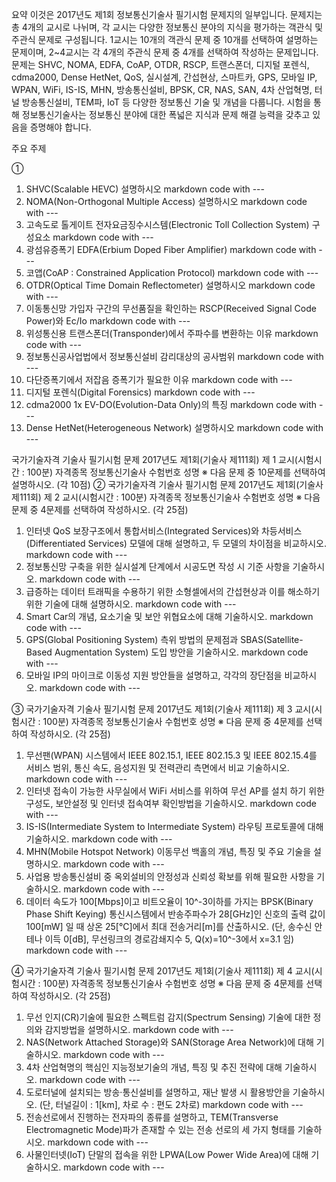 요약
이것은 2017년도 제1회 정보통신기술사 필기시험 문제지의 일부입니다. 문제지는 총 4개의 교시로 나뉘며, 각 교시는 다양한 정보통신 분야의 지식을 평가하는 객관식 및 주관식 문제로 구성됩니다. 1교시는 10개의 객관식 문제 중 10개를 선택하여 설명하는 문제이며, 2~4교시는 각 4개의 주관식 문제 중 4개를 선택하여 작성하는 문제입니다. 문제는 SHVC, NOMA, EDFA, CoAP, OTDR, RSCP, 트랜스폰더, 디지털 포렌식, cdma2000, Dense HetNet, QoS, 실시설계, 간섭현상, 스마트카, GPS, 모바일 IP, WPAN, WiFi, IS-IS, MHN, 방송통신설비, BPSK, CR, NAS, SAN, 4차 산업혁명, 터널 방송통신설비, TEM파, IoT 등 다양한 정보통신 기술 및 개념을 다룹니다. 시험을 통해 정보통신기술사는 정보통신 분야에 대한 폭넓은 지식과 문제 해결 능력을 갖추고 있음을 증명해야 합니다.

주요 주제


① 
1. SHVC(Scalable HEVC)  설명하시오    markdown code with ---
1. NOMA(Non-Orthogonal Multiple Access)  설명하시오    markdown code with ---
2. 고속도로 톨게이트 전자요금징수시스템(Electronic Toll Collection System) 구성요소  markdown code with ---
1. 광섬유증폭기 EDFA(Erbium Doped Fiber Amplifier)  markdown code with ---
2. 코앱(CoAP : Constrained Application Protocol)  markdown code with ---
3. OTDR(Optical Time Domain Reflectometer)  설명하시오   markdown code with ---
4. 이동통신망 가입자 구간의 무선품질을 확인하는 RSCP(Received Signal Code Power)와 Ec/Io  markdown code with ---
1. 위성통신용 트랜스폰더(Transponder)에서 주파수를 변환하는 이유  markdown code with ---
2. 정보통신공사업법에서 정보통신설비 감리대상의 공사범위  markdown code with ---
3.  다단증폭기에서 저잡음 증폭기가 필요한 이유  markdown code with ---
4.  디지털 포렌식(Digital Forensics)  markdown code with ---
5.  cdma2000 1x EV-DO(Evolution-Data Only)의 특징  markdown code with ---
6.  Dense HetNet(Heterogeneous Network)  설명하시오   markdown code with ---

국가기술자격 기술사 필기시험 문제
2017년도 제1회(기술사 제111회) 제 1 교시(시험시간 : 100분)
자격종목 정보통신기술사 수험번호 성명
※ 다음 문제 중 10문제를 선택하여 설명하시오. (각 10점)
② 국가기술자격 기술사 필기시험 문제
2017년도 제1회(기술사 제111회) 제 2 교시(시험시간 : 100분)
자격종목 정보통신기술사 수험번호 성명
※ 다음 문제 중 4문제를 선택하여 작성하시오. (각 25점)
1. 인터넷 QoS 보장구조에서 통합서비스(Integrated Services)와 차등서비스(Differentiated
Services) 모델에 대해 설명하고, 두 모델의 차이점을 비교하시오.  markdown code with ---
1. 정보통신망 구축을 위한 실시설계 단계에서 시공도면 작성 시 기준 사항을
기술하시오.  markdown code with ---
1. 급증하는 데이터 트래픽을 수용하기 위한 소형셀에서의 간섭현상과 이를
해소하기 위한 기술에 대해 설명하시오.  markdown code with ---
1. Smart Car의 개념, 요소기술 및 보안 위협요소에 대해 기술하시오.  markdown code with ---
2. GPS(Global Positioning System) 측위 방법의 문제점과 SBAS(Satellite-Based
Augmentation System) 도입 방안을 기술하시오.  markdown code with ---
1. 모바일 IP의 마이크로 이동성 지원 방안들을 설명하고, 각각의 장단점을
비교하시오.  markdown code with ---


③ 국가기술자격 기술사 필기시험 문제
2017년도 제1회(기술사 제111회) 제 3 교시(시험시간 : 100분)
자격종목 정보통신기술사 수험번호 성명
※ 다음 문제 중 4문제를 선택하여 작성하시오. (각 25점)
1. 무선팬(WPAN) 시스템에서 IEEE 802.15.1, IEEE 802.15.3 및 IEEE 802.15.4를 서비스
범위, 통신 속도, 음성지원 및 전력관리 측면에서 비교 기술하시오.  markdown code with ---
1. 인터넷 접속이 가능한 사무실에서 WiFi 서비스를 위하여 무선 AP를 설치
하기 위한 구성도, 보안설정 및 인터넷 접속여부 확인방법을 기술하시오.  markdown code with ---
1. IS-IS(Intermediate System to Intermediate System) 라우팅 프로토콜에 대해
기술하시오.  markdown code with ---
1. MHN(Mobile Hotspot Network) 이동무선 백홀의 개념, 특징 및 주요 기술을
설명하시오.  markdown code with ---
1. 사업용 방송통신설비 중 옥외설비의 안정성과 신뢰성 확보를 위해 필요한
사항을 기술하시오.  markdown code with ---
1. 데이터 속도가 100[Mbps]이고 비트오율이 10^-3이하를 가지는 BPSK(Binary
Phase Shift Keying) 통신시스템에서 반송주파수가 28[GHz]인 신호의 출력 값이
100[mW] 일 때 상온 25[℃]에서 최대 전송거리[m]를 산출하시오. (단, 송수신
안테나 이득 0[dB], 무선링크의 경로감쇄지수 5, Q(x)=10^-3에서 x=3.1 임)  markdown code with ---


④ 국가기술자격 기술사 필기시험 문제
2017년도 제1회(기술사 제111회) 제 4 교시(시험시간 : 100분)
자격종목 정보통신기술사 수험번호 성명
※ 다음 문제 중 4문제를 선택하여 작성하시오. (각 25점)
1. 무선 인지(CR)기술에 필요한 스펙트럼 감지(Spectrum Sensing) 기술에 대한
정의와 감지방법을 설명하시오.  markdown code with ---
1. NAS(Network Attached Storage)와 SAN(Storage Area Network)에 대해
기술하시오.  markdown code with ---
1. 4차 산업혁명의 핵심인 지능정보기술의 개념, 특징 및 추진 전략에 대해
기술하시오.  markdown code with ---
1. 도로터널에 설치되는 방송·통신설비를 설명하고, 재난 발생 시 활용방안을
기술하시오. (단, 터널길이 : 1[km], 차로 수 : 편도 2차로)  markdown code with ---
1. 전송선로에서 진행하는 전자파의 종류를 설명하고, TEM(Transverse Electromagnetic
Mode)파가 존재할 수 있는 전송 선로의 세 가지 형태를 기술하시오.  markdown code with ---
1. 사물인터넷(IoT) 단말의 접속을 위한 LPWA(Low Power Wide Area)에 대해
기술하시오.  markdown code with ---